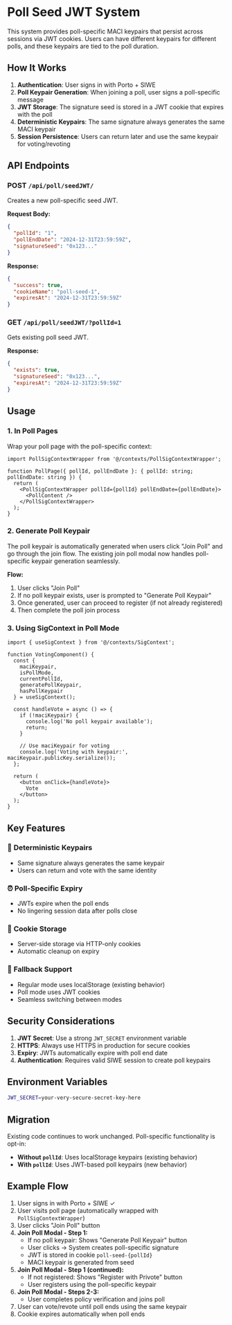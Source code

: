 # Poll Seed JWT System

This system provides poll-specific MACI keypairs that persist across sessions via JWT cookies. Users can have different keypairs for different polls, and these keypairs are tied to the poll duration.

## How It Works

1. **Authentication**: User signs in with Porto + SIWE
2. **Poll Keypair Generation**: When joining a poll, user signs a poll-specific message
3. **JWT Storage**: The signature seed is stored in a JWT cookie that expires with the poll
4. **Deterministic Keypairs**: The same signature always generates the same MACI keypair
5. **Session Persistence**: Users can return later and use the same keypair for voting/revoting

## API Endpoints

### POST `/api/poll/seedJWT/`
Creates a new poll-specific seed JWT.

**Request Body:**
```json
{
  "pollId": "1",
  "pollEndDate": "2024-12-31T23:59:59Z",
  "signatureSeed": "0x123..."
}
```

**Response:**
```json
{
  "success": true,
  "cookieName": "poll-seed-1",
  "expiresAt": "2024-12-31T23:59:59Z"
}
```

### GET `/api/poll/seedJWT/?pollId=1`
Gets existing poll seed JWT.

**Response:**
```json
{
  "exists": true,
  "signatureSeed": "0x123...",
  "expiresAt": "2024-12-31T23:59:59Z"
}
```

## Usage

### 1. In Poll Pages

Wrap your poll page with the poll-specific context:

```tsx
import PollSigContextWrapper from '@/contexts/PollSigContextWrapper';

function PollPage({ pollId, pollEndDate }: { pollId: string; pollEndDate: string }) {
  return (
    <PollSigContextWrapper pollId={pollId} pollEndDate={pollEndDate}>
      <PollContent />
    </PollSigContextWrapper>
  );
}
```

### 2. Generate Poll Keypair

The poll keypair is automatically generated when users click "Join Poll" and go through the join flow. The existing join poll modal now handles poll-specific keypair generation seamlessly.

**Flow:**
1. User clicks "Join Poll"
2. If no poll keypair exists, user is prompted to "Generate Poll Keypair"
3. Once generated, user can proceed to register (if not already registered)
4. Then complete the poll join process

### 3. Using SigContext in Poll Mode

```tsx
import { useSigContext } from '@/contexts/SigContext';

function VotingComponent() {
  const { 
    maciKeypair,
    isPollMode,
    currentPollId,
    generatePollKeypair,
    hasPollKeypair
  } = useSigContext();

  const handleVote = async () => {
    if (!maciKeypair) {
      console.log('No poll keypair available');
      return;
    }

    // Use maciKeypair for voting
    console.log('Voting with keypair:', maciKeypair.publicKey.serialize());
  };

  return (
    <button onClick={handleVote}>
      Vote
    </button>
  );
}
```

## Key Features

### 🔐 **Deterministic Keypairs**
- Same signature always generates the same keypair
- Users can return and vote with the same identity

### ⏰ **Poll-Specific Expiry**
- JWTs expire when the poll ends
- No lingering session data after polls close

### 🍪 **Cookie Storage**
- Server-side storage via HTTP-only cookies
- Automatic cleanup on expiry

### 🔄 **Fallback Support**
- Regular mode uses localStorage (existing behavior)
- Poll mode uses JWT cookies
- Seamless switching between modes

## Security Considerations

1. **JWT Secret**: Use a strong `JWT_SECRET` environment variable
2. **HTTPS**: Always use HTTPS in production for secure cookies
3. **Expiry**: JWTs automatically expire with poll end date
4. **Authentication**: Requires valid SIWE session to create poll keypairs

## Environment Variables

```bash
JWT_SECRET=your-very-secure-secret-key-here
```

## Migration

Existing code continues to work unchanged. Poll-specific functionality is opt-in:

- **Without `pollId`**: Uses localStorage keypairs (existing behavior)
- **With `pollId`**: Uses JWT-based poll keypairs (new behavior)

## Example Flow

1. User signs in with Porto + SIWE ✓
2. User visits poll page (automatically wrapped with `PollSigContextWrapper`)
3. User clicks "Join Poll" button
4. **Join Poll Modal - Step 1:**
   - If no poll keypair: Shows "Generate Poll Keypair" button
   - User clicks → System creates poll-specific signature  
   - JWT is stored in cookie `poll-seed-{pollId}`
   - MACI keypair is generated from seed
5. **Join Poll Modal - Step 1 (continued):**
   - If not registered: Shows "Register with Privote" button
   - User registers using the poll-specific keypair
6. **Join Poll Modal - Steps 2-3:**
   - User completes policy verification and joins poll
7. User can vote/revote until poll ends using the same keypair
8. Cookie expires automatically when poll ends
